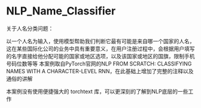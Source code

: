 # NLP_Name_Classifier

关于人名分类问题：

以一个人名为输入，使用模型帮助我们判断它最有可能是来自哪一个国家的人名，这在某些国际化公司的业务中具有重要意义，在用户注册过程中，会根据用户填写的名字直接给他分配可能的国家或地区选项，以及该国家或地区的国旗，限制手机号码位数等等
本案例取自PyTorch官网的NLP FROM SCRATCH: CLASSIFYING NAMES WITH A CHARACTER-LEVEL RNN，在此基础上增加了完整的注释以及通俗的讲解

本案例没有使用便捷强大的 torchtext 库，可以更深刻的了解到NLP底层的一些工作
